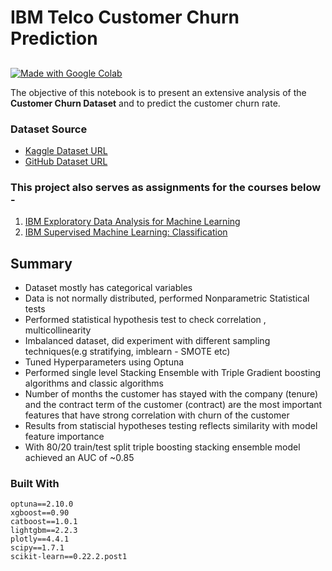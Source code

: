 # IBM Telco Customer Churn Prediction
##
[![Made with Google Colab](https://img.shields.io/badge/Made%20with-Google%20Colab-yellow?logo=google-colab)](https://colab.research.google.com/drive/1BPw81qtj3Fpd4odEM1nEK4kDfTyaOksb?usp=sharing)

The objective of this notebook is to present an extensive analysis of the **Customer Churn Dataset** and to predict the customer churn rate.

### Dataset Source 

* [Kaggle Dataset URL](https://www.kaggle.com/blastchar/telco-customer-churn)
* [GitHub Dataset URL](https://raw.githubusercontent.com/shreya227/Telecom-Customer-Churn-Prediction/main/Telco-Customer-Churn-Original%20Dataset.csv)


### This project also serves as assignments for the courses below - 
1. [IBM Exploratory Data Analysis for Machine Learning](https://www.coursera.org/learn/ibm-exploratory-data-analysis-for-machine-learning?specialization=ibm-machine-learning)
2. [IBM Supervised Machine Learning: Classification](https://www.coursera.org/learn/supervised-machine-learning-classification?specialization=ibm-machine-learning)

## Summary

* Dataset mostly has categorical variables
* Data is not normally distributed, performed Nonparametric Statistical tests
* Performed statistical hypothesis test to check correlation , multicollinearity
* Imbalanced dataset, did experiment with different sampling techniques(e.g stratifying, imblearn - SMOTE etc)
* Tuned Hyperparameters using Optuna
* Performed single level Stacking Ensemble with Triple Gradient boosting algorithms and classic algorithms
* Number of months the customer has stayed with the company (tenure) and the contract term of the customer (contract) are the most important features that have strong correlation with churn of the customer
* Results from statiscial hypotheses testing reflects similarity with model feature importance
* With 80/20 train/test split triple boosting stacking ensemble model achieved an AUC of ~0.85

### Built With

```
optuna==2.10.0
xgboost==0.90
catboost==1.0.1
lightgbm==2.2.3
plotly==4.4.1
scipy==1.7.1
scikit-learn==0.22.2.post1
```
